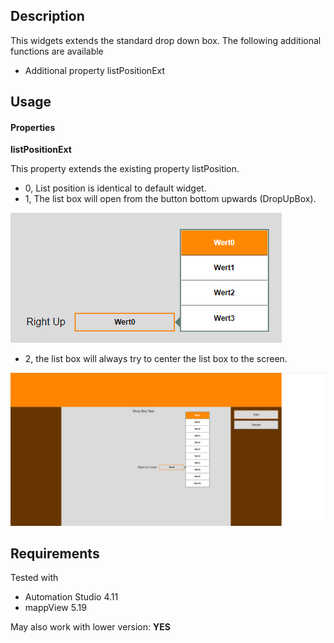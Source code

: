 ## Description
This widgets extends the standard drop down box. The following additional functions are available

* Additional property listPositionExt

## Usage

#### Properties

**listPositionExt**

This property extends the existing property listPosition.

* 0, List position is identical to default widget.
* 1, The list box will open from the button bottom upwards (DropUpBox).

![](./images/dropdownbox1.png)

* 2, the list box will always try to center the list box to the screen.

![](./images/dropdownbox2.png)

## Requirements

Tested with

* Automation Studio 4.11
* mappView 5.19

May also work with lower version: **YES**



